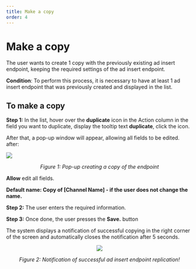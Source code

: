 ```yaml
---
title: Make a copy
order: 4
---
```


# Make a copy

The user wants to create 1 copy with the previously existing ad insert endpoint, keeping the required settings of the ad insert endpoint.

**Condition**: To perform this process, it is necessary to have at least 1 ad insert endpoint that was previously created and displayed in the list.

## To make a copy

**Step 1:** In the list, hover over the **duplicate** icon in the Action column in the field you want to duplicate, display the tooltip text **duplicate**, click the icon.

After that, a pop-up window will appear, allowing all fields to be edited. after:

![](/images/dai/pop-up-duplicate-endpoint.png)

  <center>

_Figure 1: Pop-up creating a copy of the endpoint_

</center>

**Allow** edit all fields.

**Default name: Copy of [Channel Name] - if the user does not change the name.**

**Step 2:** The user enters the required information.

**Step 3:** Once done, the user presses the **Save.** button

The system displays a notification of successful copying in the right corner of the screen and automatically closes the notification after 5 seconds.

 <center>

![](/images/dai/success-duplicate.png)

_Figure 2: Notification of successful ad insert endpoint replication!_

</center>
